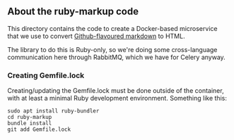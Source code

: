 ## About the ruby-markup code

This directory contains the code to create a Docker-based microservice that we use to
convert [Github-flavoured markdown](https://github.github.com/gfm/) to HTML.

The library to do this is Ruby-only, so we're doing some cross-language communication here
through RabbitMQ, which we have for Celery anyway.


### Creating Gemfile.lock

Creating/updating the Gemfile.lock must be done outside of the container, with at least a
minimal Ruby development environment. Something like this:
```shell
sudo apt install ruby-bundler
cd ruby-markup
bundle install
git add Gemfile.lock
```